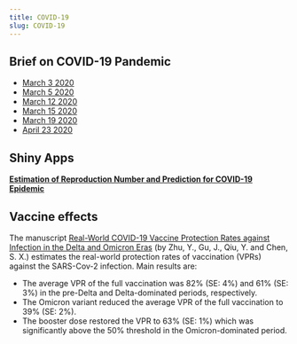 ```yaml
---
title: COVID-19
slug: COVID-19
---
```


## Brief on COVID-19 Pandemic

- [March 3 2020](https://yumouqiu.github.io/COVID-19/reports/Mar%203.pdf)  
- [March 5 2020](https://yumouqiu.github.io/COVID-19/reports/Mar%205.pdf)  
- [March 12 2020](https://yumouqiu.github.io/COVID-19/reports/Mar%2012.pdf)  
- [March 15 2020](https://yumouqiu.github.io/COVID-19/reports/Mar%2015.pdf)  
- [March 19 2020](https://yumouqiu.github.io/COVID-19/reports/Mar%2019.pdf)  
- [April 23 2020](https://yumouqiu.github.io/COVID-19/reports/Apr%2023.pdf)  

## Shiny Apps

[**Estimation of Reproduction Number and Prediction for COVID-19 Epidemic**](https://yumouqiu.shinyapps.io/covid-predict/)

## Vaccine effects

The manuscript [Real-World COVID-19 Vaccine Protection Rates against Infection in the Delta and Omicron Eras](https://www.medrxiv.org/content/10.1101/2022.09.01.22279492v1.full.pdf) (by Zhu, Y., Gu, J., Qiu, Y. and Chen, S. X.) estimates the real-world protection rates of vaccination (VPRs) against the SARS-Cov-2 infection. Main results are:

- The average VPR of the full vaccination was 82% (SE: 4%) and 61% (SE: 3%) in the pre-Delta and Delta-dominated periods, respectively.  
- The Omicron variant reduced the average VPR of the full vaccination to 39% (SE: 2%).  
- The booster dose restored the VPR to 63% (SE: 1%) which was significantly above the 50% threshold in the Omicron-dominated period.
